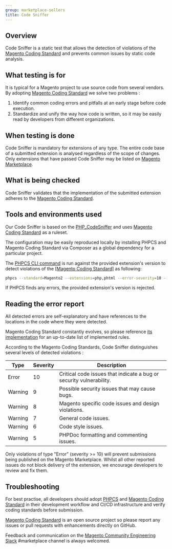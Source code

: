```yaml
---
group: marketplace-sellers
title: Code Sniffer
---
```


## Overview

Code Sniffer is a static test that allows the detection of violations of the [Magento Coding Standard](https://github.com/magento/magento-coding-standard/) and prevents common issues by static code analysis.

## What testing is for

It is typical for a Magento project to use source code from several vendors. By adopting [Magento Coding Standard](https://github.com/magento/magento-coding-standard/) we solve two problems :

1. Identify common coding errors and pitfalls at an early stage before code execution.
1. Standardize and unify the way how code is written, so it may be easily read by developers from different organizations.

## When testing is done

Code Sniffer is mandatory for extensions of any type. The entire code base of a submitted extension is analysed regardless of the scope of changes. Only extensions that have passed Code Sniffer may be listed on [Magento Marketplace](https://marketplace.magento.com/).

## What is being checked

Code Sniffer validates that the implementation of the submitted extension adheres to the [Magento Coding Standard](https://github.com/magento/magento-coding-standard/).

## Tools and environments used

Our Code Sniffer is based on the [PHP_CodeSniffer](https://github.com/squizlabs/PHP_CodeSniffer) and uses [Magento Coding Standard](https://github.com/magento/magento-coding-standard/) as a ruleset.

The configuration may be easily reproduced locally by installing PHPCS and Magento Coding Standard via Composer as a global dependency for a particular project.

The [PHPCS CLI command](https://github.com/squizlabs/PHP_CodeSniffer/blob/master/bin/phpcs) is run against the provided extension's version to detect violations of the [[Magento Coding Standard]](https://github.com/magento/magento-coding-standard/) as following:

```bash
phpcs --standard=Magento2 --extensions=php,phtml --error-severity=10 --ignore-annotations --report=json --report-file=report.json <path-to-extension>
```
If PHPCS finds any errors, the provided extension's version is rejected.

## Reading the error report

All detected errors are self-explanatory and have references to the locations in the code where they were detected.

Magento Coding Standard constantly evolves, so please reference [its implementation](https://github.com/magento/magento-coding-standard/blob/develop/Magento2/ruleset.xml) for an up-to-date list of implemented rules.

According to the Magento Coding Standards, Code Sniffer distinguishes several levels of detected violations :

| Type | Severity | Description |
|------|----------|-------------|
| Error | 10 | Critical code issues that indicate a bug or security vulnerability. |
| Warning | 9 | Possible security issues that may cause bugs. |
| Warning | 8 | Magento specific code issues and design violations. |
| Warning | 7 | General code issues. |
| Warning | 6 | Code style issues. |
| Warning | 5 | PHPDoc formatting and commenting issues. |

Only violations of type "Error" (severity >= 10) will prevent submissions being published on the Magento Marketplace. Whilst all other reported issues do not block delivery of the extension, we encourage developers to review and fix them.

## Troubleshooting

For best practise, all developers should adopt [PHPCS](https://github.com/squizlabs/PHP_CodeSniffer) and [Magento Coding Standard](https://github.com/magento/magento-coding-standard/) in their development workflow and CI/CD infrastructure and verify coding standards before submission.

[Magento Coding Standard](https://github.com/magento/magento-coding-standard/) is an open source project so please report any issues or pull requests with enhancements directly on GitHub.

Feedback and communication on the [Magento Community Engineering Slack](https://magentocommeng.slack.com/archives/C7SL5CGDN) #marketplace channel is always welcomed.
